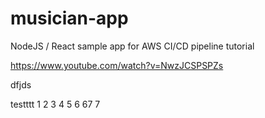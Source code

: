 # musician-app
NodeJS / React sample app for AWS CI/CD pipeline tutorial

https://www.youtube.com/watch?v=NwzJCSPSPZs

dfjds

testttt 1  2  3  4  5 6 67 7
